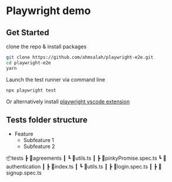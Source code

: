 # Playwright demo

## Get Started

clone the repo & install packages

```sh
git clone https://github.com/ahmsalah/playwright-e2e.git
cd playwright-e2e
yarn
```

Launch the test runner via command line

```sh
npx playwright test
```

Or alternatively install [playwright vscode extension](https://marketplace.visualstudio.com/items?itemName=ms-playwright.playwright)

## Tests folder structure

- Feature
  - Subfeature 1
  - Subfeature 2

📦tests
┣ 📂agreements
┃ ┗ 📜utils.ts
┃ ┣ 📜pinkyPromise.spec.ts
┗ 📂authentication
┃ ┣ 📜index.ts
┃ ┗ 📜utils.ts
┃ ┣ 📜login.spec.ts
┃ ┣ 📜signup.spec.ts
